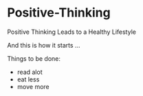 # Positive-Thinking

Positive Thinking Leads to a Healthy Lifestyle

And this is how it starts ...

Things to be done:
- read alot
- eat less
- move more
